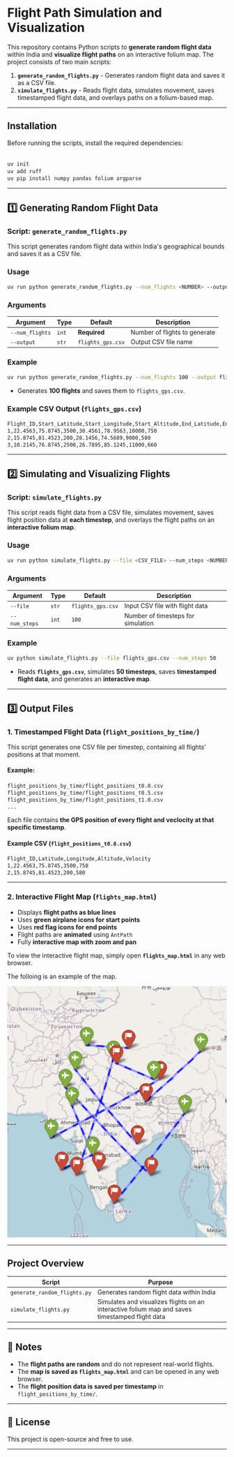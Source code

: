 
# **Flight Path Simulation and Visualization**

This repository contains Python scripts to **generate random flight data** within India and **visualize flight paths** on an interactive folium map. The project consists of two main scripts:

1. **`generate_random_flights.py`** - Generates random flight data and saves it as a CSV file.
2. **`simulate_flights.py`** - Reads flight data, simulates movement, saves timestamped flight data, and overlays paths on a folium-based map.

---

## **Installation**
Before running the scripts, install the required dependencies:
```bash

uv init
uv add ruff
uv pip install numpy pandas folium argparse
```

---

## **1️⃣ Generating Random Flight Data**
### **Script: `generate_random_flights.py`**
This script generates random flight data within India's geographical bounds and saves it as a CSV file.

### **Usage**
```bash
uv run python generate_random_flights.py --num_flights <NUMBER> --output <FILENAME>
```

### **Arguments**
| Argument       | Type  | Default             | Description |
|---------------|-------|---------------------|-------------|
| `--num_flights` | `int`  | **Required** | Number of flights to generate |
| `--output` | `str`  | `flights_gps.csv` | Output CSV file name |

### **Example**
```bash
uv run python generate_random_flights.py --num_flights 100 --output flights_gps.csv
```
- Generates **100 flights** and saves them to `flights_gps.csv`.

### **Example CSV Output (`flights_gps.csv`)**
```
Flight_ID,Start_Latitude,Start_Longitude,Start_Altitude,End_Latitude,End_Longitude,End_Altitude,Velocity
1,22.4563,75.8745,3500,30.4561,78.9563,10000,750
2,15.8745,81.4523,200,28.1456,74.5689,9000,580
3,10.2145,76.8745,2500,26.7895,85.1245,11000,660
```

---

## **2️⃣ Simulating and Visualizing Flights**
### **Script: `simulate_flights.py`**
This script reads flight data from a CSV file, simulates movement, saves flight position data at **each timestep**, and overlays the flight paths on an **interactive folium map**.

### **Usage**
```bash
uv run python simulate_flights.py --file <CSV_FILE> --num_steps <NUMBER>
```

### **Arguments**
| Argument       | Type  | Default             | Description |
|---------------|-------|---------------------|-------------|
| `--file`      | `str`  | `flights_gps.csv` | Input CSV file with flight data |
| `--num_steps` | `int`  | `100` | Number of timesteps for simulation |

### **Example**
```bash
uv python simulate_flights.py --file flights_gps.csv --num_steps 50
```
- Reads **`flights_gps.csv`**, simulates **50 timesteps**, saves **timestamped flight data**, and generates an **interactive map**.

---

## **3️⃣ Output Files**
### **1. Timestamped Flight Data (`flight_positions_by_time/`)**
This script generates one CSV file per timestep, containing all flights' positions at that moment.

#### **Example:**
```
flight_positions_by_time/flight_positions_t0.0.csv
flight_positions_by_time/flight_positions_t0.5.csv
flight_positions_by_time/flight_positions_t1.0.csv
...
```
Each file contains **the GPS position of every flight and veclocity at that specific timestamp**.

#### **Example CSV (`flight_positions_t0.0.csv`)**
```
Flight_ID,Latitude,Longitude,Altitude,Velocity
1,22.4563,75.8745,3500,750
2,15.8745,81.4523,200,580
```

---

### **2. Interactive Flight Map (`flights_map.html`)**
- Displays **flight paths as blue lines**  
- Uses **green airplane icons for start points**  
- Uses **red flag icons for end points**  
- Flight paths are **animated** using `AntPath`  
- Fully **interactive map with zoom and pan**  

To view the interactive flight map, simply open **`flights_map.html`** in any web browser.

The folloing is an example of the map. 

![alt text](flight_paths.png)

---

## **Project Overview**
| Script | Purpose |
|--------|---------|
| `generate_random_flights.py` | Generates random flight data within India |
| `simulate_flights.py` | Simulates and visualizes flights on an interactive folium map and saves timestamped flight data |

---

## **📌 Notes**
- The **flight paths are random** and do not represent real-world flights.
- The **map is saved as `flights_map.html`** and can be opened in any web browser.
- The **flight position data is saved per timestamp** in `flight_positions_by_time/`.

---

## **📜 License**
This project is open-source and free to use.

---
